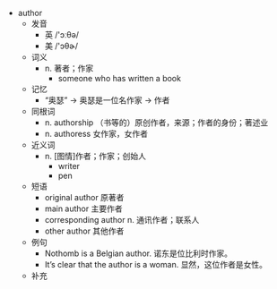 - author
  - 发音
    - 英 /'ɔːθə/
    - 美 /'ɔθɚ/
  - 词义
    - n. 著者；作家
      - someone who has written a book
  - 记忆
    - “奥瑟” → 奥瑟是一位名作家 → 作者
  - 同根词
    - n. authorship （书等的）原创作者，来源；作者的身份；著述业
    - n. authoress 女作家，女作者
  - 近义词
    - n. [图情]作者；作家；创始人
      - writer
      - pen
  - 短语
    - original author 原著者
    - main author 主要作者
    - corresponding author n. 通讯作者；联系人
    - other author 其他作者
  - 例句
    - Nothomb is a Belgian author. 诺东是位比利时作家。
    - It’s clear that the author is a woman. 显然，这位作者是女性。
  - 补充